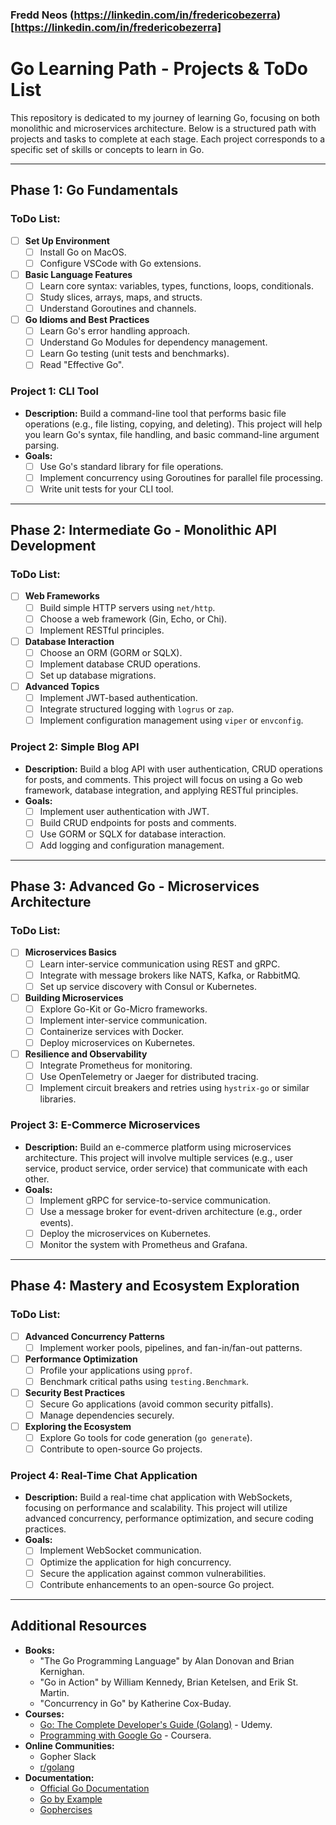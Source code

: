 ###  Fredd Neos (https://linkedin.com/in/fredericobezerra)[https://linkedin.com/in/fredericobezerra]


# Go Learning Path - Projects & ToDo List

This repository is dedicated to my journey of learning Go, focusing on both monolithic and microservices architecture. Below is a structured path with projects and tasks to complete at each stage. Each project corresponds to a specific set of skills or concepts to learn in Go.

---

## **Phase 1: Go Fundamentals**

### **ToDo List:**
- [ ] **Set Up Environment**
  - [ ] Install Go on MacOS.
  - [ ] Configure VSCode with Go extensions.
- [ ] **Basic Language Features**
  - [ ] Learn core syntax: variables, types, functions, loops, conditionals.
  - [ ] Study slices, arrays, maps, and structs.
  - [ ] Understand Goroutines and channels.
- [ ] **Go Idioms and Best Practices**
  - [ ] Learn Go's error handling approach.
  - [ ] Understand Go Modules for dependency management.
  - [ ] Learn Go testing (unit tests and benchmarks).
  - [ ] Read "Effective Go".

### **Project 1: CLI Tool**
- **Description:** Build a command-line tool that performs basic file operations (e.g., file listing, copying, and deleting). This project will help you learn Go's syntax, file handling, and basic command-line argument parsing.
- **Goals:**
  - [ ] Use Go's standard library for file operations.
  - [ ] Implement concurrency using Goroutines for parallel file processing.
  - [ ] Write unit tests for your CLI tool.

---

## **Phase 2: Intermediate Go - Monolithic API Development**

### **ToDo List:**
- [ ] **Web Frameworks**
  - [ ] Build simple HTTP servers using `net/http`.
  - [ ] Choose a web framework (Gin, Echo, or Chi).
  - [ ] Implement RESTful principles.
- [ ] **Database Interaction**
  - [ ] Choose an ORM (GORM or SQLX).
  - [ ] Implement database CRUD operations.
  - [ ] Set up database migrations.
- [ ] **Advanced Topics**
  - [ ] Implement JWT-based authentication.
  - [ ] Integrate structured logging with `logrus` or `zap`.
  - [ ] Implement configuration management using `viper` or `envconfig`.

### **Project 2: Simple Blog API**
- **Description:** Build a blog API with user authentication, CRUD operations for posts, and comments. This project will focus on using a Go web framework, database integration, and applying RESTful principles.
- **Goals:**
  - [ ] Implement user authentication with JWT.
  - [ ] Build CRUD endpoints for posts and comments.
  - [ ] Use GORM or SQLX for database interaction.
  - [ ] Add logging and configuration management.

---

## **Phase 3: Advanced Go - Microservices Architecture**

### **ToDo List:**
- [ ] **Microservices Basics**
  - [ ] Learn inter-service communication using REST and gRPC.
  - [ ] Integrate with message brokers like NATS, Kafka, or RabbitMQ.
  - [ ] Set up service discovery with Consul or Kubernetes.
- [ ] **Building Microservices**
  - [ ] Explore Go-Kit or Go-Micro frameworks.
  - [ ] Implement inter-service communication.
  - [ ] Containerize services with Docker.
  - [ ] Deploy microservices on Kubernetes.
- [ ] **Resilience and Observability**
  - [ ] Integrate Prometheus for monitoring.
  - [ ] Use OpenTelemetry or Jaeger for distributed tracing.
  - [ ] Implement circuit breakers and retries using `hystrix-go` or similar libraries.

### **Project 3: E-Commerce Microservices**
- **Description:** Build an e-commerce platform using microservices architecture. This project will involve multiple services (e.g., user service, product service, order service) that communicate with each other.
- **Goals:**
  - [ ] Implement gRPC for service-to-service communication.
  - [ ] Use a message broker for event-driven architecture (e.g., order events).
  - [ ] Deploy the microservices on Kubernetes.
  - [ ] Monitor the system with Prometheus and Grafana.

---

## **Phase 4: Mastery and Ecosystem Exploration**

### **ToDo List:**
- [ ] **Advanced Concurrency Patterns**
  - [ ] Implement worker pools, pipelines, and fan-in/fan-out patterns.
- [ ] **Performance Optimization**
  - [ ] Profile your applications using `pprof`.
  - [ ] Benchmark critical paths using `testing.Benchmark`.
- [ ] **Security Best Practices**
  - [ ] Secure Go applications (avoid common security pitfalls).
  - [ ] Manage dependencies securely.
- [ ] **Exploring the Ecosystem**
  - [ ] Explore Go tools for code generation (`go generate`).
  - [ ] Contribute to open-source Go projects.

### **Project 4: Real-Time Chat Application**
- **Description:** Build a real-time chat application with WebSockets, focusing on performance and scalability. This project will utilize advanced concurrency, performance optimization, and secure coding practices.
- **Goals:**
  - [ ] Implement WebSocket communication.
  - [ ] Optimize the application for high concurrency.
  - [ ] Secure the application against common vulnerabilities.
  - [ ] Contribute enhancements to an open-source Go project.

---

## **Additional Resources**

- **Books:**
  - "The Go Programming Language" by Alan Donovan and Brian Kernighan.
  - "Go in Action" by William Kennedy, Brian Ketelsen, and Erik St. Martin.
  - "Concurrency in Go" by Katherine Cox-Buday.
- **Courses:**
  - [Go: The Complete Developer's Guide (Golang)](https://www.udemy.com/course/go-the-complete-developers-guide/) - Udemy.
  - [Programming with Google Go](https://www.coursera.org/specializations/google-golang) - Coursera.
- **Online Communities:**
  - Gopher Slack
  - [r/golang](https://www.reddit.com/r/golang/)
- **Documentation:**
  - [Official Go Documentation](https://golang.org/doc/)
  - [Go by Example](https://gobyexample.com/)
  - [Gophercises](https://gophercises.com/)


